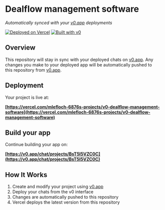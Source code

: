 # Dealflow management software

*Automatically synced with your [v0.app](https://v0.app) deployments*

[![Deployed on Vercel](https://img.shields.io/badge/Deployed%20on-Vercel-black?style=for-the-badge&logo=vercel)](https://vercel.com/mlefloch-6876s-projects/v0-dealflow-management-software)
[![Built with v0](https://img.shields.io/badge/Built%20with-v0.app-black?style=for-the-badge)](https://v0.app/chat/projects/BsT5I5VZC0C)

## Overview

This repository will stay in sync with your deployed chats on [v0.app](https://v0.app).
Any changes you make to your deployed app will be automatically pushed to this repository from [v0.app](https://v0.app).

## Deployment

Your project is live at:

**[https://vercel.com/mlefloch-6876s-projects/v0-dealflow-management-software](https://vercel.com/mlefloch-6876s-projects/v0-dealflow-management-software)**

## Build your app

Continue building your app on:

**[https://v0.app/chat/projects/BsT5I5VZC0C](https://v0.app/chat/projects/BsT5I5VZC0C)**

## How It Works

1. Create and modify your project using [v0.app](https://v0.app)
2. Deploy your chats from the v0 interface
3. Changes are automatically pushed to this repository
4. Vercel deploys the latest version from this repository